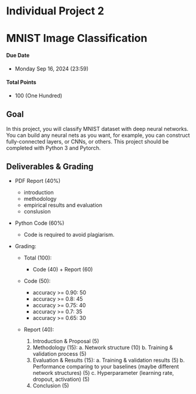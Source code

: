 # Individual Project 2
# MNIST Image Classification

#### Due Date
* Monday Sep 16, 2024 (23:59)

#### Total Points
* 100 (One Hundred)

## Goal
In this project, you will classify MNIST dataset with deep neural networks. You can build any neural nets as you want, for example, you can construct fully-connected layers, or CNNs, or others. This project should be completed with Python 3 and Pytorch.

## Deliverables & Grading
* PDF Report (40%)
    * introduction
    * methodology
    * empirical results and evaluation
    * conslusion
    
* Python Code (60%)
    * Code is required to avoid plagiarism.
   
* Grading:
  * Total (100):
    * Code (40) + Report (60)

  * Code (50):
    * accuracy >= 0.90: 50
    * accuracy >= 0.8: 45
    * accuracy >= 0.75: 40
    * accuracy >= 0.7: 35
    * accuracy >= 0.65: 30

  * Report (40):
    1. Introduction & Proposal (5)
    2. Methodology (15):
        a. Network structure (10)
        b. Training & validation process (5)
    3. Evaluation & Results (15):
        a. Training & validation results (5)
        b. Performance comparing to your baselines (maybe different network structures) (5)
        c. Hyperparameter (learning rate, dropout, activation) (5)
    4. Conclusion (5)
